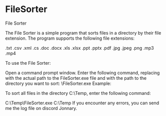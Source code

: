 # FileSorter

File Sorter

The File Sorter is a simple program that sorts files in a directory by their file extension. The program supports the following file extensions:

.txt .csv .xml .cs .doc .docx .xls .xlsx .ppt .pptx .pdf .jpg .jpeg .png .mp3 .mp4

To use the File Sorter:

Open a command prompt window.
Enter the following command, replacing <path to executable> with the actual path to the FileSorter.exe file and <path to base directory> with the path to the directory you want to sort:
<path to executable>\FileSorter.exe <path to base directory>
Example:

To sort all files in the directory C:\Temp, enter the following command:

C:\Temp\FileSorter.exe C:\Temp
If you encounter any errors, you can send me the log file on discord Jonnary.
